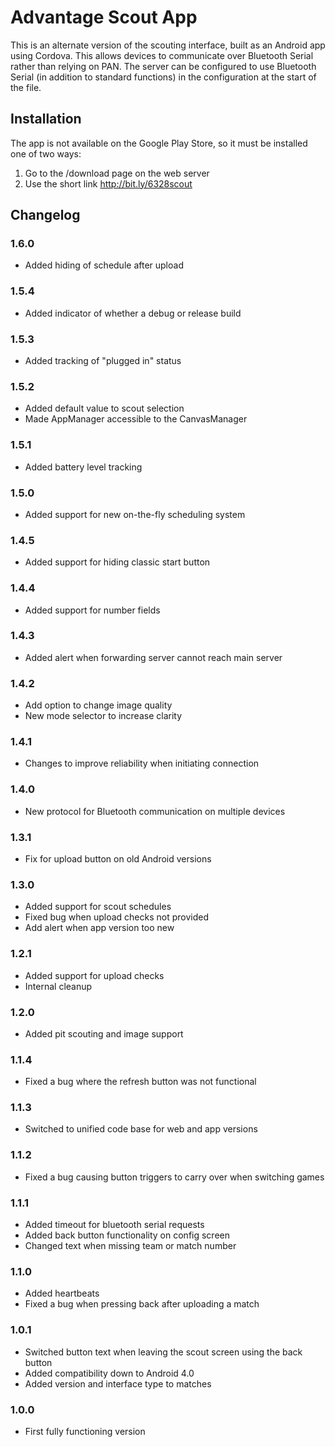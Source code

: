 # Advantage Scout App
This is an alternate version of the scouting interface, built as an Android app using Cordova. This allows devices to communicate over Bluetooth Serial rather than relying on PAN. The server can be configured to use Bluetooth Serial (in addition to standard functions) in the configuration at the start of the file.

## Installation
The app is not available on the Google Play Store, so it must be installed one of two ways:
1. Go to the /download page on the web server
2. Use the short link http://bit.ly/6328scout

## Changelog
### 1.6.0
* Added hiding of schedule after upload

### 1.5.4
* Added indicator of whether a debug or release build

### 1.5.3
* Added tracking of "plugged in" status

### 1.5.2
* Added default value to scout selection
* Made AppManager accessible to the CanvasManager

### 1.5.1
* Added battery level tracking

### 1.5.0
* Added support for new on-the-fly scheduling system

### 1.4.5
* Added support for hiding classic start button

### 1.4.4
* Added support for number fields

### 1.4.3
* Added alert when forwarding server cannot reach main server

### 1.4.2
* Add option to change image quality
* New mode selector to increase clarity

### 1.4.1
* Changes to improve reliability when initiating connection

### 1.4.0
* New protocol for Bluetooth communication on multiple devices

### 1.3.1
* Fix for upload button on old Android versions

### 1.3.0
* Added support for scout schedules
* Fixed bug when upload checks not provided
* Add alert when app version too new

### 1.2.1
* Added support for upload checks
* Internal cleanup

### 1.2.0
* Added pit scouting and image support

### 1.1.4
* Fixed a bug where the refresh button was not functional

### 1.1.3
* Switched to unified code base for web and app versions

### 1.1.2
* Fixed a bug causing button triggers to carry over when switching games

### 1.1.1
* Added timeout for bluetooth serial requests
* Added back button functionality on config screen
* Changed text when missing team or match number

### 1.1.0
* Added heartbeats
* Fixed a bug when pressing back after uploading a match

### 1.0.1
* Switched button text when leaving the scout screen using the back button
* Added compatibility down to Android 4.0
* Added version and interface type to matches

### 1.0.0
* First fully functioning version
